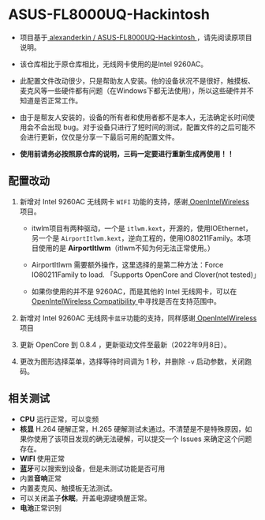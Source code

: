 # ASUS-FL8000UQ-Hackintosh

* 项目基于[ alexanderkin /
ASUS-FL8000UQ-Hackintosh ](https://github.com/alexanderkin/ASUS-FL8000UQ-Hackintosh) ，请先阅读原项目说明。

* 该仓库相比于原仓库相比，无线网卡使用的是Intel 9260AC。

* 此配置文件改动很少，只是帮助友人安装。他的设备状况不是很好，触摸板、麦克风等一些硬件都有问题（在Windows下都无法使用），所以这些硬件并不知道是否正常工作。

* 由于是帮友人安装的，设备的所有者和使用者都不是本人，无法确定长时间使用会不会出现 bug。对于设备只进行了短时间的测试，配置文件的之后可能不会进行更新，仅仅是分享一下最后可用的配置文件。

* **使用前请务必按照原仓库的说明，三码一定要进行重新生成再使用！！**

## 配置改动

1. 新增对 Intel 9260AC 无线网卡 `WIFI` 功能的支持，感谢[ OpenIntelWireless ](https://github.com/OpenIntelWireless)项目。

    * itwlm项目有两种驱动，一个是 `itlwm.kext`，开源的，使用IOEthernet，另一个是 `AirportItlwm.kext`，逆向工程的，使用IO80211Family。本项目使用的是 **AirportItlwm**（itlwm不知为何无法正常使用。）

    * AirportItlwm 需要额外操作，这里选择的是第二种方法：Force IO80211Family to load. 「Supports OpenCore and Clover(not tested)」

    * 如果你使用的并不是 9260AC，而是其他的 Intel 无线网卡，可以在[ OpenIntelWireless Compatibility ](https://openintelwireless.github.io/itlwm/Compat.html)中寻找是否在支持范围中。

2. 新增对 Intel 9260AC 无线网卡`蓝牙`功能的支持，同样感谢[ OpenIntelWireless ](https://github.com/OpenIntelWireless)项目

3. 更新 OpenCore 到 0.8.4 ，更新驱动文件至最新（2022年9月8日）。

4. 更改为图形选择菜单，选择等待时间调为 1 秒，并删除 `-v` 启动参数，关闭跑码。

## 相关测试

* **CPU** 运行正常，可以变频
* **核显** H.264 硬解正常，H.265 硬解测试未通过。不清楚是不是特殊原因，如果你使用了该项目发现的确无法硬解，可以提交一个 Issues 来确定这个问题存在。
* **WIFI** 使用正常
* **蓝牙**可以搜索到设备，但是未测试功能是否可用
* 内置**音响**正常
* 内置麦克风、触摸板无法测试。
* 可以关闭盖子**休眠**，开盖电源键唤醒正常。
* **电池**正常识别
